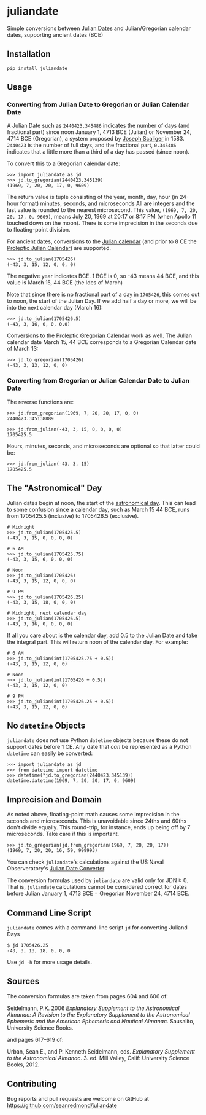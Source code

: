 # juliandate

Simple conversions between [Julian
Dates](https://en.wikipedia.org/wiki/Julian_day) and Julian/Gregorian
calendar dates, supporting ancient dates (BCE)

## Installation

    pip install juliandate
    
## Usage

### Converting from Julian Date to Gregorian or Julian Calendar Date

A Julian Date such as `2440423.345486` indicates the number of days
(and fractional part) since noon January 1, 4713 BCE (Julian) or
November 24, 4714 BCE (Gregorian), a system proposed by [Joseph
Scaliger](https://en.wikipedia.org/wiki/Joseph_Justus_Scaliger)
in 1583. `2440423` is the number of full days, and the fractional
part, `0.345486` indicates that a little more than a third of a day
has passed (since noon).

To convert this to a Gregorian calendar date:

    >>> import juliandate as jd
    >>> jd.to_gregorian(2440423.345139)
	(1969, 7, 20, 20, 17, 0, 9609)
	
The return value is tuple consisting of the year, month, day, hour (in
24-hour format) minutes, seconds, and microseconds All are integers
and the last value is rounded to the nearest microsecond. This value,
`(1969, 7, 20, 20, 17, 0, 9609)`, means July 20, 1969 at 20:17 or 8:17
PM (when Apollo 11 touched down on the moon). There is some
imprecision in the seconds due to floating-point division.

For ancient dates, conversions to the [Julian
calendar](https://en.wikipedia.org/wiki/Julian_calendar) (and prior to
8 CE the [Proleptic Julian
Calendar](https://en.wikipedia.org/wiki/Proleptic_Julian_calendar))
are supported.

    >>> jd.to_julian(1705426)
	(-43, 3, 15, 12, 0, 0, 0)
	
The negative year indicates BCE. 1 BCE is 0, so -43 means 44 BCE, and
this value is March 15, 44 BCE (the Ides of March)

Note that since there is no fractional part of a day in `1705426`,
this comes out to noon, the start of the Julian Day. If we add half a
day or more, we will be into the next calendar day (March 16):

    >>> jd.to_julian(1705426.5)
	(-43, 3, 16, 0, 0, 0.0)
	
Conversions to the [Proleptic Gregorian
Calendar](https://en.wikipedia.org/wiki/Proleptic_Gregorian_calendar)
work as well. The Julian calendar date March 15, 44 BCE corresponds to
a Gregorian Calendar date of March 13:

    >>> jd.to_gregorian(1705426)
	(-43, 3, 13, 12, 0, 0)
	
	
### Converting from Gregorian or Julian Calendar Date to Julian Date

The reverse functions are:

    >>> jd.from_gregorian(1969, 7, 20, 20, 17, 0, 0)
    2440423.345138889
	
	>>> jd.from_julian(-43, 3, 15, 0, 0, 0, 0)
	1705425.5
	
Hours, minutes, seconds, and microseconds are optional so that latter could be:

	>>> jd.from_julian(-43, 3, 15)
	1705425.5

## The "Astronomical" Day

Julian dates begin at noon, the start of the [astronomical
day](https://en.wikipedia.org/wiki/Astronomical_day). This can lead to
some confusion since a calendar day, such as March 15 44 BCE, runs
from 1705425.5 (inclusive) to 1705426.5 (exclusive).

	# Midnight
    >>> jd.to_julian(1705425.5) 
	(-43, 3, 15, 0, 0, 0, 0)

	# 6 AM
    >>> jd.to_julian(1705425.75)
    (-43, 3, 15, 6, 0, 0, 0)
	
	# Noon
	>>> jd.to_julian(1705426)
	(-43, 3, 15, 12, 0, 0, 0)
	
	# 9 PM
	>>> jd.to_julian(1705426.25)
    (-43, 3, 15, 18, 0, 0, 0)
	
	# Midnight, next calendar day
    >>> jd.to_julian(1705426.5)
    (-43, 3, 16, 0, 0, 0, 0)
	
If all you care about is the calendar day, add 0.5 to the Julian Date
and take the integral part. This will return noon of the calendar
day. For example:

	# 6 AM
	>>> jd.to_julian(int(1705425.75 + 0.5))
	(-43, 3, 15, 12, 0, 0)	
	
	# Noon
	>>> jd.to_julian(int(1705426 + 0.5))
	(-43, 3, 15, 12, 0, 0)
	
	# 9 PM
	>>> jd.to_julian(int(1705426.25 + 0.5))
	(-43, 3, 15, 12, 0, 0)
	
## No `datetime` Objects

`juliandate` does not use Python `datetime` objects because these do
not support dates before 1 CE. Any date that _can_ be represented as a
Python `datetime` can easily be converted:

    >>> import juliandate as jd
	>>> from datetime import datetime
	>>> datetime(*jd.to_gregorian(2440423.345139))
	datetime.datetime(1969, 7, 20, 20, 17, 0, 9609)
	
	
## Imprecision and Domain

As noted above, floating-point math causes some imprecision in the
seconds and microseconds. This is unavoidable since 24ths and 60ths
don't divide equally. This round-trip, for instance, ends up being off
by 7 microseconds. Take care if this is important.

    >>> jd.to_gregorian(jd.from_gregorian(1969, 7, 20, 20, 17))
    (1969, 7, 20, 20, 16, 59, 999993)
	
You can check `juliandate`'s calculations against the US Naval
Observeratory's [Julian Date
Converter](https://aa.usno.navy.mil/data/JulianDate).

The conversion formulas used by `juliandate` are valid only for JDN ≥ 0. That is, `juliandate` calculations cannot be considered correct for dates before Julian January 1, 4713 BCE = Gregorian November 24, 4714 BCE.
	
## Command Line Script

`juliandate` comes with a command-line script `jd` for converting Juliand Days

    $ jd 1705426.25
    -43, 3, 13, 18, 0, 0, 0
	
Use `jd -h` for more usage details.

## Sources

The conversion formulas are taken from pages 604 and 606 of:

Seidelmann, P.K. 2006 _Explanatory Supplement to the Astronomical Almanac: A Revision to the Explanatory Supplement to the Astronomical Ephemeris and the American Ephemeris and Nautical Almanac._ Sausalito, University Science Books.

and pages 617–619 of:

Urban, Sean E., and P. Kenneth Seidelmann, eds. _Explanatory Supplement to the Astronomical Almanac_. 3. ed. Mill Valley, Calif: University Science Books, 2012.



## Contributing

Bug reports and pull requests are welcome on GitHub at
https://github.com/seanredmond/juliandate

